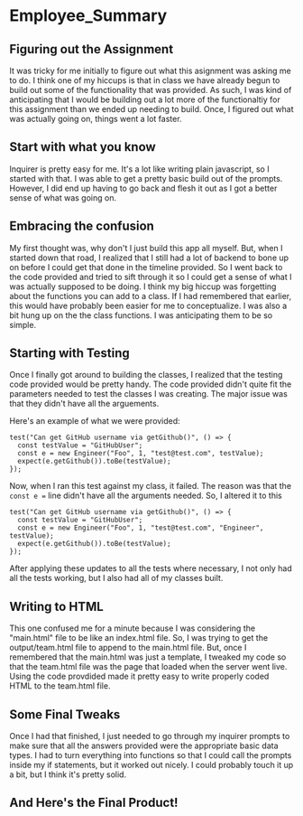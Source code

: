 # Employee_Summary

## Figuring out the Assignment

It was tricky for me initially to figure out what this asignment was asking me to do. I think one of my hiccups is that in class we have already begun to build out some of the functionality that was provided. As such, I was kind of anticipating that I would be building out a lot more of the functionaltiy for this assignment than we ended up needing to build. Once, I figured out what was actually going on, things went a lot faster.

## Start with what you know

Inquirer is pretty easy for me. It's a lot like writing plain javascript, so I started with that. I was able to get a pretty basic build out of the prompts. However, I did end up having to go back and flesh it out as I got a better sense of what was going on.

## Embracing the confusion

My first thought was, why don't I just build this app all myself. But, when I started down that road, I realized that I still had a lot of backend to bone up on before I could get that done in the timeline provided. So I went back to the code provided and tried to sift through it so I could get a sense of what I was actually supposed to be doing. I think my big hiccup was forgetting about the functions you can add to a class. If I had remembered that earlier, this would have probably been easier for me to conceptualize. I was also a bit hung up on the the class functions. I was anticipating them to be so simple.

## Starting with Testing

Once I finally got around to building the classes, I realized that the testing code provided would be pretty handy. The code provided didn't quite fit the parameters needed to test the classes I was creating. The major issue was that they didn't have all the arguements.

Here's an example of what we were provided:

```
test("Can get GitHub username via getGithub()", () => {
  const testValue = "GitHubUser";
  const e = new Engineer("Foo", 1, "test@test.com", testValue);
  expect(e.getGithub()).toBe(testValue);
});
```

Now, when I ran this test against my class, it failed. The reason was that the `const e =` line didn't have all the arguments needed. So, I altered it to this

```
test("Can get GitHub username via getGithub()", () => {
  const testValue = "GitHubUser";
  const e = new Engineer("Foo", 1, "test@test.com", "Engineer", testValue);
  expect(e.getGithub()).toBe(testValue);
});
```

After applying these updates to all the tests where necessary, I not only had all the tests working, but I also had all of my classes built.

## Writing to HTML

This one confused me for a minute because I was considering the "main.html" file to be like an index.html file. So, I was trying to get the output/team.html file to append to the main.html file. But, once I remembered that the main.html was just a template, I tweaked my code so that the team.html file was the page that loaded when the server went live.
Using the code provdided made it pretty easy to write properly coded HTML to the team.html file.

## Some Final Tweaks

Once I had that finished, I just needed to go through my inquirer prompts to make sure that all the answers provided were the appropriate basic data types. I had to turn everything into functions so that I could call the prompts inside my if statements, but it worked out nicely. I could probably touch it up a bit, but I think it's pretty solid.

## And Here's the Final Product!
